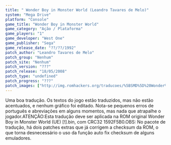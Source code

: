 ```yaml
---
title: " Wonder Boy in Monster World (Leandro Tavares de Melo)"
system: "Mega Drive"
platform: "Console"
game_title: "Wonder Boy in Monster World"
game_category: "Ação / Plataforma"
game_players: "1"
game_developer: "West One"
game_publisher: "Sega"
game_release_date: "??/??/1992"
patch_author: "Leandro Tavares de Melo"
patch_group: "Nenhum"
patch_site: "Nenhum"
patch_version: "???"
patch_release: "18/05/2008"
patch_type: "undefined"
patch_progress: "???"
patch_images: ["http://img.romhackers.org/traducoes/%5BSMD%5D%20Wonder%20Boy%20in%20Monster%20World%20-%20Leandro%20-%201.png","http://img.romhackers.org/traducoes/%5BSMD%5D%20Wonder%20Boy%20in%20Monster%20World%20-%20Leandro%20-%202.png","http://img.romhackers.org/traducoes/%5BSMD%5D%20Wonder%20Boy%20in%20Monster%20World%20-%20Leandro%20-%203.png"]
---
```

Uma boa tradução. Os textos do jogo estão traduzidos, mas não estão acentuados, e nenhum gráfico foi editado. Nota-se pequenos erros de português e abreviações em alguns momentos, mas nada que atrapalhe o jogador.ATENÇÃO:Esta tradução deve ser aplicada na ROM original Wonder Boy in Monster World (UE) [!].bin, com CRC32 1592F5B0.OBS: No pacote de tradução, há dois patches extras que já corrigem a checksum da ROM, o que torna desnecessário o uso da função auto fix checksum de alguns emuladores.